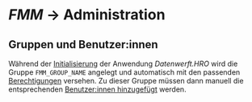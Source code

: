 # *FMM* → Administration

## Gruppen und Benutzer:innen

Während der [Initialisierung](../../README.md#initialisierung) der Anwendung *Datenwerft.HRO*
wird die Gruppe `FMM_GROUP_NAME` angelegt und automatisch
mit den passenden [Berechtigungen](permissions.md) versehen.
Zu dieser Gruppe müssen dann manuell die entsprechenden
[Benutzer:innen hinzugefügt](../datenwerft/admin.md#benutzerin-hinzufügen) werden.
